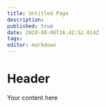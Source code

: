 ```yaml
---
title: Untitled Page
description: 
published: true
date: 2020-08-06T16:42:52.014Z
tags: 
editor: markdown
---
```


# Header
Your content here